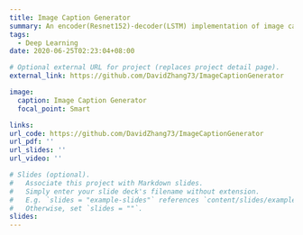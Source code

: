 ```yaml
---
title: Image Caption Generator
summary: An encoder(Resnet152)-decoder(LSTM) implementation of image caption model.
tags:
  - Deep Learning
date: 2020-06-25T02:23:04+08:00

# Optional external URL for project (replaces project detail page).
external_link: https://github.com/DavidZhang73/ImageCaptionGenerator

image:
  caption: Image Caption Generator
  focal_point: Smart

links:
url_code: https://github.com/DavidZhang73/ImageCaptionGenerator
url_pdf: ''
url_slides: ''
url_video: ''

# Slides (optional).
#   Associate this project with Markdown slides.
#   Simply enter your slide deck's filename without extension.
#   E.g. `slides = "example-slides"` references `content/slides/example-slides.md`.
#   Otherwise, set `slides = ""`.
slides:
---
```

